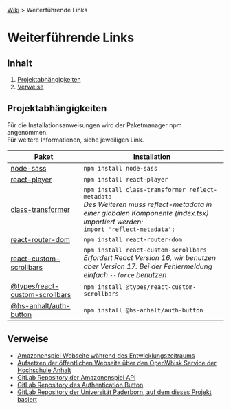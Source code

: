 [Wiki](README.md) > Weiterführende Links

# Weiterführende Links

## Inhalt

1. [Projektabhängigkeiten](#projektabhängigkeiten)
2. [Verweise](#verweise)

## Projektabhängigkeiten

Für die Installationsanweisungen wird der Paketmanager npm angenommen.  
Für weitere Informationen, siehe jeweiligen Link.

| Paket | Installation |
| ------ | ------ |
| [node-sass](https://www.npmjs.com/package/node-sass) | `npm install node-sass` |
| [react-player](https://www.npmjs.com/package/react-player) | `npm install react-player` |
| [class-transformer](https://www.npmjs.com/package/class-transformer) | `npm install class-transformer reflect-metadata`<br>_Des Weiteren muss reflect-metadata in einer globalen Komponente (index.tsx) importiert werden:_<br>`import 'reflect-metadata';` |
| [react-router-dom](https://www.npmjs.com/package/react-router-dom) | `npm install react-router-dom` |
| [react-custom-scrollbars](https://www.npmjs.com/package/react-custom-scrollbars) | `npm install react-custom-scrollbars`<br>_Erfordert React Version 16, wir benutzen aber Version 17. Bei der Fehlermeldung einfach `--force` benutzen_ |
| [@types/react-custom-scrollbars](https://www.npmjs.com/package/@types/react-custom-scrollbars) | `npm install @types/react-custom-scrollbars` |
| [@hs-anhalt/auth-button](https://www.npmjs.com/package/@hs-anhalt/auth-button) | `npm install @hs-anhalt/auth-button` |

## Verweise

- [Amazonenspiel Webseite während des Entwicklungszeitraums](https://webengineering.ins.hs-anhalt.de:40443/api/v1/web/whisk.system/911_master/website/)
- [Aufsetzen der öffentlichen Webseite über den OpenWhisk Service der Hochschule Anhalt](https://gitlab.hs-anhalt.de/gitlab-integration/userdocumentation/-/blob/master/web-action/Node-Web-Programm.md)
- [GitLab Repository der Amazonenspiel API](https://gitlab.hs-anhalt.de/zwischenprojekte/game-of-the-amazons-service)
- [GitLab Repository des Authentication Button](https://gitlab.hs-anhalt.de/zwischenprojekte/authentication-button)
- [GitLab Repository der Universität Paderborn, auf dem dieses Projekt basiert](https://github.com/dice-group/Amazons/wiki)
